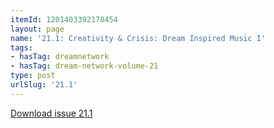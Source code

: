 ```yaml
---
itemId: 1201403392178454
layout: page
name: '21.1: Creativity & Crisis: Dream Inspired Music I'
tags:
- hasTag: dreamnetwork
- hasTag: dream-network-volume-21
type: post
urlSlug: '21.1'
---
```

<a href="files/pdfs/Volume_21/21.1_music_crisis_I.pdf" download="">Download issue 21.1</a>